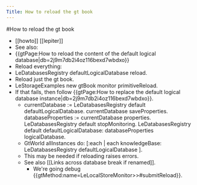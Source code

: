 ---Title: How to reload the gt book---#How to reload the gt book- [[howto]] [[lepiter]]- See also:- {{gtPage:How to reload the content of the default logical database|db=2j9m7db2i4oz116bexd7wbdxo}}- Reload everything:- LeDatabasesRegistry defaultLogicalDatabase reload.- Reload just the gt book.- LeStorageExamples new gtBook monitor primitiveReload.- If that fails, then follow {{gtPage:How to replace the default logical database instance|db=2j9m7db2i4oz116bexd7wbdxo}}.    - currentDatabase := LeDatabasesRegistry default defaultLogicalDatabase.
currentDatabase saveProperties.
databaseProperties := currentDatabase properties.
LeDatabasesRegistry default stopMonitoring.
LeDatabasesRegistry default 	defaultLogicalDatabase: databaseProperties logicalDatabase.    - GtWorld allInstances do: [:each | each knowledgeBase: LeDatabasesRegistry defaultLogicalDatabase ].    - This may be needed if reloading raises errors.    - See also [[Links across database break if renamed]].        - We're going debug {{gtMethod:name=LeLocalStoreMonitor>>#submitReload}}.